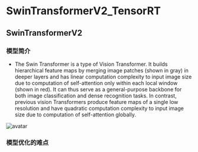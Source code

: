 # SwinTransformerV2_TensorRT

## SwinTransformerV2
### 模型简介

- The Swin Transformer is a type of Vision Transformer. It builds hierarchical feature maps by merging image patches (shown in gray) in deeper layers and has linear computation complexity to input image size due to computation of self-attention only within each local window (shown in red). It can thus serve as a general-purpose backbone for both image classification and dense recognition tasks. In contrast, previous vision Transformers produce feature maps of a single low resolution and have quadratic computation complexity to input image size due to computation of self-attention globally.
  
![avatar](https://huggingface.co/datasets/huggingface/documentation-images/resolve/main/swin_transformer_architecture.png)



### 模型优化的难点
